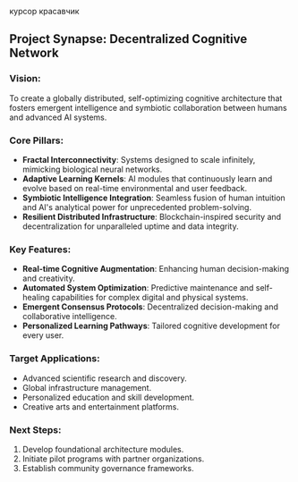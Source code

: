 курсор красавчик

## Project Synapse: Decentralized Cognitive Network

### Vision:
To create a globally distributed, self-optimizing cognitive architecture that fosters emergent intelligence and symbiotic collaboration between humans and advanced AI systems.

### Core Pillars:
- **Fractal Interconnectivity**: Systems designed to scale infinitely, mimicking biological neural networks.
- **Adaptive Learning Kernels**: AI modules that continuously learn and evolve based on real-time environmental and user feedback.
- **Symbiotic Intelligence Integration**: Seamless fusion of human intuition and AI's analytical power for unprecedented problem-solving.
- **Resilient Distributed Infrastructure**: Blockchain-inspired security and decentralization for unparalleled uptime and data integrity.

### Key Features:
- **Real-time Cognitive Augmentation**: Enhancing human decision-making and creativity.
- **Automated System Optimization**: Predictive maintenance and self-healing capabilities for complex digital and physical systems.
- **Emergent Consensus Protocols**: Decentralized decision-making and collaborative intelligence.
- **Personalized Learning Pathways**: Tailored cognitive development for every user.

### Target Applications:
- Advanced scientific research and discovery.
- Global infrastructure management.
- Personalized education and skill development.
- Creative arts and entertainment platforms.

### Next Steps:
1. Develop foundational architecture modules.
2. Initiate pilot programs with partner organizations.
3. Establish community governance frameworks.